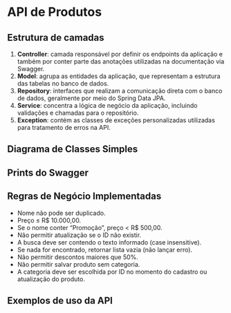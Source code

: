# API de Produtos

## Estrutura de camadas

1. **Controller**: camada responsável por definir os endpoints da aplicação e também por conter parte das anotações utilizadas na documentação via Swagger.
1. **Model**: agrupa as entidades da aplicação, que representam a estrutura das tabelas no banco de dados.
1. **Repository**: interfaces que realizam a comunicação direta com o banco de dados, geralmente por meio do Spring Data JPA.
1. **Service**: concentra a lógica de negócio da aplicação, incluindo validações e chamadas para o repositório.
1. **Exception**:  contém as classes de exceções personalizadas utilizadas para tratamento de erros na API.

## Diagrama de Classes Simples

## Prints do Swagger

## Regras de Negócio Implementadas

- Nome não pode ser duplicado.
- Preço ≤ R$ 10.000,00.
- Se o nome conter “Promoção”, preço < R$ 500,00.
- Não permitir atualização se o ID não existir.
- A busca deve ser contendo o texto informado (case insensitive).
- Se nada for encontrado, retornar lista vazia (não lançar erro).
- Não permitir descontos maiores que 50%.
- Não permitir salvar produto sem categoria.
- A categoria deve ser escolhida por ID no momento do cadastro ou atualização do produto.

## Exemplos de uso da API
